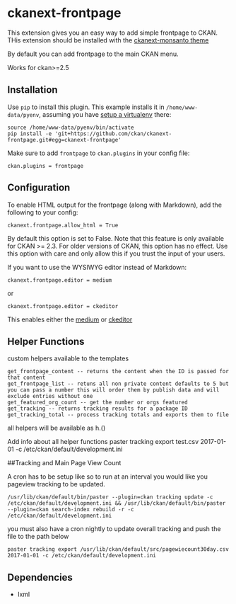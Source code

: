 ckanext-frontpage
=============

This extension gives you an easy way to add simple frontpage to CKAN. THis extension should be installed
with the [ckanext-monsanto theme](https://github.com/MonsantoCo/ckanext-monsanto)

By default you can add frontpage to the main CKAN menu.

Works for ckan>=2.5

## Installation

Use `pip` to install this plugin. This example installs it in `/home/www-data/pyenv`, assuming you have [setup a virtualenv](http://docs.ckan.org/en/latest/maintaining/installing/install-from-source.html#install-ckan-into-a-python-virtual-environment) there:

```
source /home/www-data/pyenv/bin/activate
pip install -e 'git+https://github.com/ckan/ckanext-frontpage.git#egg=ckanext-frontpage'
```

Make sure to add `frontpage` to `ckan.plugins` in your config file:

```
ckan.plugins = frontpage
```

## Configuration

To enable HTML output for the frontpage (along with Markdown), add the following to your config:

```
ckanext.frontpage.allow_html = True
```

By default this option is set to False. Note that this feature is only available for CKAN >= 2.3. For older versions of CKAN, this option has no effect.
Use this option with care and only allow this if you trust the input of your users.

If you want to use the WYSIWYG editor instead of Markdown:
```
ckanext.frontpage.editor = medium
```
or
```
ckanext.frontpage.editor = ckeditor
```
This enables either the [medium](https://jakiestfu.github.io/Medium.js/docs/) or [ckeditor](http://ckeditor.com/)

## Helper Functions

custom helpers available to the templates

``` 
get_frontpage_content -- returns the content when the ID is passed for that content
get_frontpage_list -- retuns all non private content defaults to 5 but you can pass a number this will order them by publish data and will exclude entries without one
get_featured_org_count -- get the number or orgs featured
get_tracking -- returns tracking results for a package ID
get_tracking_total -- process tracking totals and exports them to file 
```

all helpers will be available as h.<helper name>(<vars>)

Add info about all helper functions paster tracking export test.csv 2017-01-01 -c /etc/ckan/default/development.ini

##Tracking and Main Page View Count

A cron has to be setup like so to run at an interval you would like you pageview tracking to be updated.

```/usr/lib/ckan/default/bin/paster --plugin=ckan tracking update -c /etc/ckan/default/development.ini && /usr/lib/ckan/default/bin/paster --plugin=ckan search-index rebuild -r -c /etc/ckan/default/development.ini```
 
 you must also have a cron nightly to update overall tracking and push the file to the path below
 
 ```paster tracking export /usr/lib/ckan/default/src/pagewiecount30day.csv 2017-01-01 -c /etc/ckan/default/development.ini```

Dependencies
------------

* lxml



